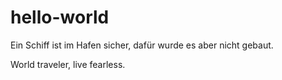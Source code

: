 # hello-world
Ein Schiff ist im Hafen sicher, dafür wurde es aber nicht gebaut.

World traveler, live fearless.
